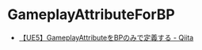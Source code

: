 # GameplayAttributeForBP

* [【UE5】GameplayAttributeをBPのみで定義する - Qiita](https://qiita.com/suramaru517/items/e7f7af8e4cd971bc8672)
